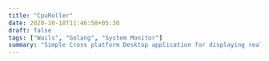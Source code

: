 ```yaml
---
title: "CpuRoller"
date: 2020-10-18T11:46:58+05:30
draft: false
tags: ["Wails", "Golang", "System Monitor"]
summary: "Simple Cross platform Desktop application for displaying realtime CPU usage of your Desktop/Laptop. Available for Linux and MacOS. Utilizes React.js frontend and Go lang backend, developed with Wails."
---
```

